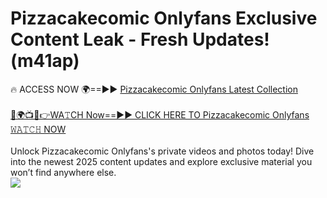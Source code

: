 # Pizzacakecomic Onlyfans Exclusive Content Leak - Fresh Updates! (m41ap)

🔥 ACCESS NOW 🌍==►► <a href="https://tinyurl.com/kvy9nzfs" rel="nofollow">Pizzacakecomic Onlyfans Latest Collection</a>
<br><br>
[🔴🌍📺📱👉WA𝚃CH Now==►► CLICK HERE TO Pizzacakecomic Onlyfans 𝚆𝙰𝚃𝙲𝙷 NOW](https://tinyurl.com/kvy9nzfs)
<br><br>
Unlock Pizzacakecomic Onlyfans's private videos and photos today! Dive into the newest 2025 content updates and explore exclusive material you won’t find anywhere else.
<br>
<a href="https://tinyurl.com/kvy9nzfs" rel="nofollow" data-target="animated-image.originalLink"><img src="https://camo.githubusercontent.com/8a4f000d20f83aca3bf7ec5f350d767afa0574a8a352519fd8cfa583a6f93a33/68747470733a2f2f692e696d6775722e636f6d2f644a486b345a712e676966" data-canonical-src="https://i.imgur.com/dJHk4Zq.gif" style="max-width: 100%; display: inline-block;" data-target="animated-image.originalImage"></a>
<br>
